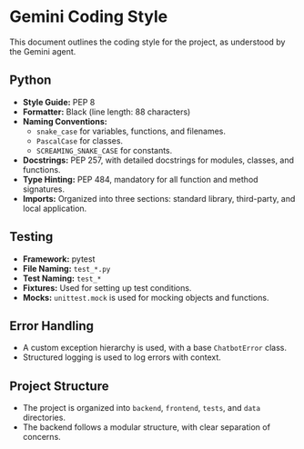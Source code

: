 # Gemini Coding Style

This document outlines the coding style for the project, as understood by the Gemini agent.

## Python

*   **Style Guide:** PEP 8
*   **Formatter:** Black (line length: 88 characters)
*   **Naming Conventions:**
    *   `snake_case` for variables, functions, and filenames.
    *   `PascalCase` for classes.
    *   `SCREAMING_SNAKE_CASE` for constants.
*   **Docstrings:** PEP 257, with detailed docstrings for modules, classes, and functions.
*   **Type Hinting:** PEP 484, mandatory for all function and method signatures.
*   **Imports:** Organized into three sections: standard library, third-party, and local application.

## Testing

*   **Framework:** pytest
*   **File Naming:** `test_*.py`
*   **Test Naming:** `test_*`
*   **Fixtures:** Used for setting up test conditions.
*   **Mocks:** `unittest.mock` is used for mocking objects and functions.

## Error Handling

*   A custom exception hierarchy is used, with a base `ChatbotError` class.
*   Structured logging is used to log errors with context.

## Project Structure

*   The project is organized into `backend`, `frontend`, `tests`, and `data` directories.
*   The backend follows a modular structure, with clear separation of concerns.
